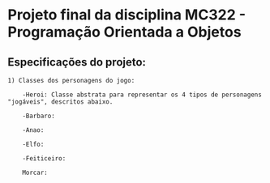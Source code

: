 # Projeto final da disciplina MC322 - Programação Orientada a Objetos

## Especificações do projeto:
 

	1) Classes dos personagens do jogo:
		
		-Heroi: Classe abstrata para representar os 4 tipos de personagens "jogáveis", descritos abaixo.
		
		-Barbaro:
		
		-Anao:
		
		-Elfo:
		
		-Feiticeiro:

		Morcar:
		
		